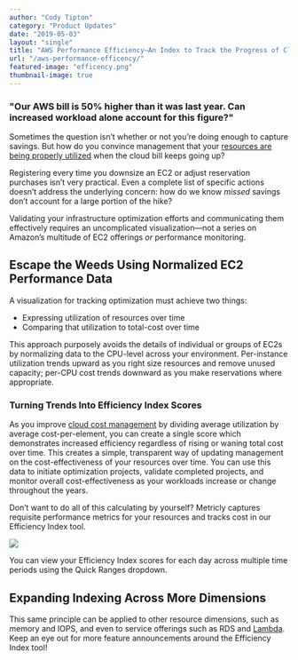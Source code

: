 ```yaml
---
author: "Cody Tipton"
category: "Product Updates"
date: "2019-05-03"
layout: "single"
title: "AWS Performance Efficiency—An Index to Track the Progress of Cloud Savings"
url: "/aws-performance-efficency/"
featured-image: "efficency.png"
thumbnail-image: true
---
```

### "Our AWS bill is 50% higher than it was last year. Can increased workload alone account for this figure?"

Sometimes the question isn’t whether or not you’re doing enough to capture savings. But how do you convince management that your [resources are being properly utilized](/right-size-aws-ec2/) when the cloud bill keeps going up?

Registering every time you downsize an EC2 or adjust reservation purchases isn’t very practical. Even a complete list of specific actions doesn’t address the underlying concern: how do we know _missed_ savings don’t account for a large portion of the hike?

Validating your infrastructure optimization efforts and communicating them effectively requires an uncomplicated visualization—not a series on Amazon’s multitude of EC2 offerings _or_ performance monitoring.

## Escape the Weeds Using Normalized EC2 Performance Data

A visualization for tracking optimization must achieve two things:

* Expressing utilization of resources over time
* Comparing that utilization to total-cost over time

This approach purposely avoids the details of individual or groups of EC2s by normalizing data to the CPU-level across your environment. Per-instance utilization trends upward as you right size resources and remove unused capacity; per-CPU cost trends downward as you make reservations where appropriate.

### Turning Trends Into Efficiency Index Scores

As you improve [cloud cost management](/blog/category/cloud-cost-management/) by dividing average utilization by average cost-per-element, you can create a single score which demonstrates increased efficiency regardless of rising or waning total cost over time. This creates a simple, transparent way of updating management on the cost-effectiveness of your resources over time. You can use this data to initiate optimization projects, validate completed projects, and monitor overall cost-effectiveness as your workloads increase or change throughout the years.

Don’t want to do all of this calculating by yourself? Metricly captures requisite performance metrics for your resources and tracks cost in our Efficiency Index tool.

![](/e-index-blog-cody.png)

You can view your Efficiency Index scores for each day across multiple time periods using the Quick Ranges dropdown.

## Expanding Indexing Across More Dimensions

This same principle can be applied to other resource dimensions, such as memory and IOPS, and even to service offerings such as RDS and [Lambda](https://www.metricly.com/aws-lambda-cost/). Keep an eye out for more feature announcements around the Efficiency Index tool!

